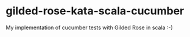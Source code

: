 # gilded-rose-kata-scala-cucumber
My implementation of cucumber tests with Gilded Rose in scala :-)
